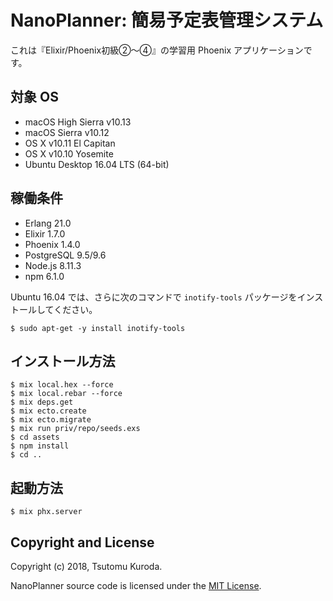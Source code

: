 # NanoPlanner: 簡易予定表管理システム

これは『Elixir/Phoenix初級②〜④』の学習用 Phoenix アプリケーションです。

## 対象 OS

* macOS High Sierra v10.13
* macOS Sierra v10.12
* OS X v10.11 El Capitan
* OS X v10.10 Yosemite
* Ubuntu Desktop 16.04 LTS (64-bit)

## 稼働条件

* Erlang 21.0
* Elixir 1.7.0
* Phoenix 1.4.0
* PostgreSQL 9.5/9.6
* Node.js 8.11.3
* npm 6.1.0

Ubuntu 16.04 では、さらに次のコマンドで `inotify-tools` パッケージをインストールしてください。

```text
$ sudo apt-get -y install inotify-tools
```

## インストール方法

```text
$ mix local.hex --force
$ mix local.rebar --force
$ mix deps.get
$ mix ecto.create
$ mix ecto.migrate
$ mix run priv/repo/seeds.exs
$ cd assets
$ npm install
$ cd ..
```

## 起動方法

```text
$ mix phx.server
```

## Copyright and License

Copyright (c) 2018, Tsutomu Kuroda.

NanoPlanner source code is licensed under the [MIT License](LICENSE.md).
